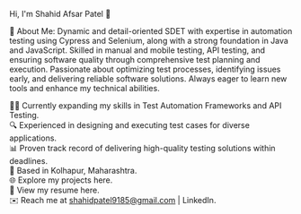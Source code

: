 Hi, I'm Shahid Afsar Patel 👋

👤 About Me:
Dynamic and detail-oriented SDET with expertise in automation testing using Cypress and Selenium, along with a strong foundation in Java and JavaScript. Skilled in manual and mobile testing, API testing, and ensuring software quality through comprehensive test planning and execution. Passionate about optimizing test processes, identifying issues early, and delivering reliable software solutions. Always eager to learn new tools and enhance my technical abilities.

🧑‍💻 Currently expanding my skills in Test Automation Frameworks and API Testing.                                                                                                                   
                                                                                                                                                                                                 🔍 Experienced in designing and executing test cases for diverse applications.                                                                                                                                                                                
📊 Proven track record of delivering high-quality testing solutions within deadlines.                                                                                                             
📍 Based in Kolhapur, Maharashtra.                                                                                                                                                                                                                                                                                                                          
🌐 Explore my projects here.                                                                                                                                                                       
📄 View my resume here.                                                                                                                                                                   
✉️ Reach me at shahidpatel9185@gmail.com | LinkedIn.
